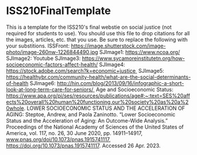 # ISS210FinalTemplate
This is a template for the ISS210's final webstie on social justice (not required for students to use).
You should use this file to drop citations for all the images, articles, etc. that you use. 
Be sure to replace the following with your substitions.
ISSFront: https://image.shutterstock.com/image-photo/image-260nw-1226844490.jpg 
SJImage1: https://www.ncoa.org/
SJImage2: Youtube
SJImage3: https://www.sycamoreinstitutetn.org/how-socioeconomic-factors-affect-health/
SJImage4: https://stock.adobe.com/search?k=economic+justice 
SJImage5: https://healthybr.com/community-health/what-are-the-social-determinants-of-health
SJImage6: http://hin.com/blog/2013/09/16/infographic-a-short-look-at-long-term-care-for-seniors/ 
Age and Socioeconomic Status: https://www.apa.org/pi/ses/resources/publications/age#:~:text=SES%20affects%20overall%20human%20functioning,our%20society%20as%20a%20whole. 
LOWER SOCIOECONOMIC STATUS AND THE ACCELERATION OF AGING: Steptoe, Andrew, and Paola Zaninotto. “Lower Socioeconomic Status and the Acceleration of Aging: An Outcome-Wide Analysis.” Proceedings of the National Academy of Sciences of the United States of America, vol. 117, no. 26, 30 June 2020, pp. 14911–14917, www.pnas.org/doi/10.1073/pnas.1915741117, https://doi.org/10.1073/pnas.1915741117. Accessed 26 Apr. 2023. 
